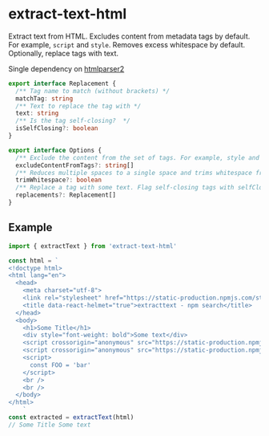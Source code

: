 # extract-text-html

Extract text from HTML. Excludes content from metadata tags by default.
For example, `script` and `style`. Removes excess whitespace by default.
Optionally, replace tags with text.

Single dependency on [htmlparser2](https://www.npmjs.com/package/htmlparser2)

```typescript
export interface Replacement {
  /** Tag name to match (without brackets) */
  matchTag: string
  /** Text to replace the tag with */
  text: string
  /** Is the tag self-closing?  */
  isSelfClosing?: boolean
}

export interface Options {
  /** Exclude the content from the set of tags. For example, style and script. */
  excludeContentFromTags?: string[]
  /** Reduces multiple spaces to a single space and trims whitespace from the start and end. */
  trimWhitespace?: boolean
  /** Replace a tag with some text. Flag self-closing tags with selfClosing: true. */
  replacements?: Replacement[]
}
```

## Example

```typescript
import { extractText } from 'extract-text-html'

const html = `
<!doctype html>
<html lang="en">
  <head>
    <meta charset="utf-8">
    <link rel="stylesheet" href="https://static-production.npmjs.com/styles.74f9073cf68d3c5f4990.css" />
    <title data-react-helmet="true">extracttext - npm search</title>
  </head>
  <body>
    <h1>Some Title</h1>
    <div style="font-weight: bold">Some text</div>
    <script crossorigin="anonymous" src="https://static-production.npmjs.com/minicssextractbug.536095f4b1a94d2b149c.js"></script>
    <script crossorigin="anonymous" src="https://static-production.npmjs.com/search/search.9fbe393f02970084bce5.js"></script>
    <script>
      const FOO = 'bar'
    </script>
    <br />
    <br />
  </body>
</html>
    `
const extracted = extractText(html)
// Some Title Some text
```
